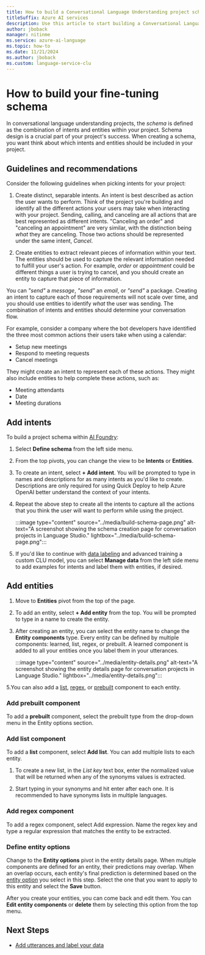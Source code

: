 ```yaml
---
title: How to build a Conversational Language Understanding project schema
titleSuffix: Azure AI services
description: Use this article to start building a Conversational Language Understanding project schema
author: jboback
manager: nitinme
ms.service: azure-ai-language
ms.topic: how-to
ms.date: 11/21/2024
ms.author: jboback
ms.custom: language-service-clu
---
```


# How to build your fine-tuning schema
 
In conversational language understanding projects, the *schema* is defined as the combination of intents and entities within your project. Schema design is a crucial part of your project's success. When creating a schema, you want think about which intents and entities should be included in your project.

## Guidelines and recommendations

Consider the following guidelines when picking intents for your project:

  1. Create distinct, separable intents. An intent is best described as action the user wants to perform. Think of the project you're building and identify all the different actions your users may take when interacting with your project. Sending, calling, and canceling are all actions that are best represented as different intents. "Canceling an order" and "canceling an appointment" are very similar, with the distinction being *what* they are canceling. Those two actions should be represented under the same intent, *Cancel*.
  
  2. Create entities to extract relevant pieces of information within your text. The entities should be used to capture the relevant information needed to fulfill your user's action. For example, *order* or *appointment* could be different things a user is trying to cancel, and you should create an entity to capture that piece of information.

You can *"send"* a *message*, *"send"* an *email*, or *"send"* a package. Creating an intent to capture each of those requirements will not scale over time, and you should use entities to identify *what* the user was sending. The combination of intents and entities should determine your conversation flow. 

For example, consider a company where the bot developers have identified the three most common actions their users take when using a calendar: 

* Setup new meetings 
* Respond to meeting requests 
* Cancel meetings 

They might create an intent to represent each of these actions. They might also include entities to help complete these actions, such as:

* Meeting attendants
* Date
* Meeting durations

## Add intents

To build a project schema within [AI Foundry](https://ai.azure.com):

1. Select **Define schema** from the left side menu.

2. From the top pivots, you can change the view to be **Intents** or **Entities**.

3. To create an intent, select **+ Add intent**. You will be prompted to type in names and descriptions for as many intents as you'd like to create. Descriptions are only required for using Quick Deploy to help Azure OpenAI better understand the context of your intents. 

4. Repeat the above step to create all the intents to capture all the actions that you think the user will want to perform while using the project.

    :::image type="content" source="../media/build-schema-page.png" alt-text="A screenshot showing the schema creation page for conversation projects in Language Studio." lightbox="../media/build-schema-page.png":::

5. If you'd like to continue with [data labeling](tag-utterances.md) and advanced training a custom CLU model, you can select **Manage data** from the left side menu to add examples for intents and label them with entities, if desired.
    
## Add entities

1. Move to **Entities** pivot from the top of the page.

2. To add an entity, select **+ Add entity** from the top. You will be prompted to type in a name to create the entity.

3. After creating an entity, you can select the entity name to change the **Entity components** type. Every entity can be defined by multiple components: learned, list, regex, or prebuilt. A learned component is added to all your entities once you label them in your utterances.

   :::image type="content" source="../media/entity-details.png" alt-text="A screenshot showing the entity details page for conversation projects in Language Studio." lightbox="../media/entity-details.png":::
   
5.You can also add a [list](../concepts/entity-components.md#list-component), [regex](../concepts/entity-components.md#regex-component), or [prebuilt](../concepts/entity-components.md#prebuilt-component) component to each entity. 

### Add prebuilt component

To add a **prebuilt** component, select the prebuilt type from the drop-down menu in the Entity options section.

   <!--:::image type="content" source="../media/add-prebuilt-component.png" alt-text="A screenshot showing a prebuilt-component in Language Studio." lightbox="../media/add-prebuilt-component.png":::-->
   
### Add list component

To add a **list** component, select **Add list**. You can add multiple lists to each entity.

1. To create a new list, in the *List key* text box, enter the normalized value that will be returned when any of the synonyms values is extracted.

2. Start typing in your synonyms and hit enter after each one. It is recommended to have synonyms lists in multiple languages.

   <!--:::image type="content" source="../media/add-list-component.png" alt-text="A screenshot showing a list component in Language Studio." lightbox="../media/add-list-component.png":::-->

### Add regex component

To add a regex component, select Add expression. Name the regex key and type a regular expression that matches the entity to be extracted. 
   
### Define entity options

Change to the **Entity options** pivot in the entity details page. When multiple components are defined for an entity, their predictions may overlap. When an overlap occurs, each entity's final prediction is determined based on the [entity option](../concepts/entity-components.md#entity-options) you select in this step. Select the one that you want to apply to this entity and select the **Save** button.

   <!--:::image type="content" source="../media/entity-options.png" alt-text="A screenshot showing an entity option in Language Studio." lightbox="../media/entity-options.png":::-->


After you create your entities, you can come back and edit them. You can **Edit entity components** or **delete** them by selecting this option from the top menu.
 
## Next Steps

* [Add utterances and label your data](tag-utterances.md)
